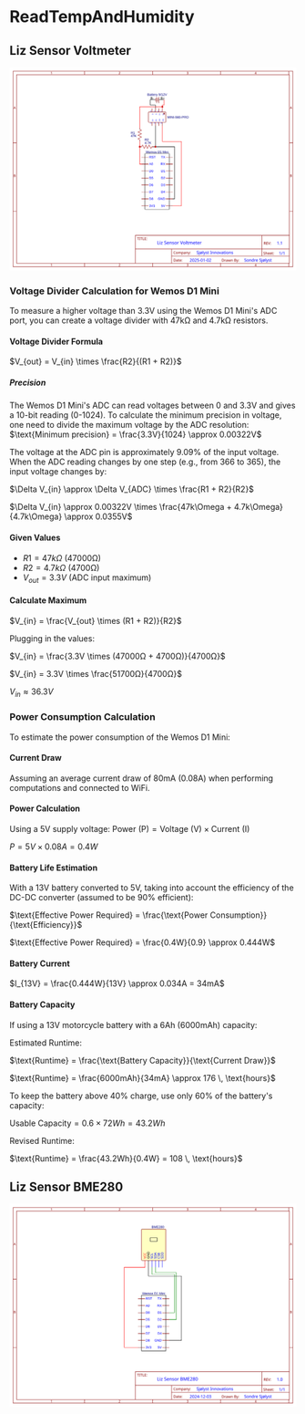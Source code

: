 # ReadTempAndHumidity

## Liz Sensor Voltmeter

![Liz Sensor Voltmeter](</assets/svg/Liz Sensor Voltmeter.svg>)

### Voltage Divider Calculation for Wemos D1 Mini

To measure a higher voltage than 3.3V using the Wemos D1 Mini's ADC port, you can create a voltage divider with 47kΩ and 4.7kΩ resistors.

#### Voltage Divider Formula

$`V_{out} = V_{in} \times \frac{R2}{(R1 + R2)}`$

##### Precision

The Wemos D1 Mini's ADC can read voltages between 0 and 3.3V and gives a 10-bit reading (0-1024).
To calculate the minimum precision in voltage, one need to divide the maximum voltage by the ADC resolution:
$`\text{Minimum precision} = \frac{3.3V}{1024} \approx 0.00322V`$

The voltage at the ADC pin is approximately 9.09% of the input voltage. When the ADC reading changes by one step (e.g., from 366 to 365), the input voltage changes by:

$`\Delta V_{in} \approx \Delta V_{ADC} \times \frac{R1 + R2}{R2}`$

$`\Delta V_{in} \approx 0.00322V \times \frac{47k\Omega + 4.7k\Omega}{4.7k\Omega} \approx 0.0355V`$

#### Given Values

- $`R1 = 47kΩ`$ (47000Ω)
- $`R2 = 4.7kΩ`$ (4700Ω)
- $`V_{out} = 3.3V`$ (ADC input maximum)

#### Calculate Maximum

$`V_{in} = \frac{V_{out} \times (R1 + R2)}{R2}`$

Plugging in the values:

$`V_{in} = \frac{3.3V \times (47000Ω + 4700Ω)}{4700Ω}`$

$`V_{in} = 3.3V \times \frac{51700Ω}{4700Ω}`$

$`V_{in} \approx 36.3V`$

### Power Consumption Calculation

To estimate the power consumption of the Wemos D1 Mini:

#### Current Draw

Assuming an average current draw of 80mA (0.08A) when performing computations and connected to WiFi.

#### Power Calculation

Using a 5V supply voltage:
$`\text{Power (P)} = \text{Voltage (V)} \times \text{Current (I)}`$

$`P = 5V \times 0.08A = 0.4W`$

#### Battery Life Estimation

With a 13V battery converted to 5V, taking into account the efficiency of the DC-DC converter (assumed to be 90% efficient):

$`\text{Effective Power Required} = \frac{\text{Power Consumption}}{\text{Efficiency}}`$

$`\text{Effective Power Required} = \frac{0.4W}{0.9} \approx 0.444W`$

#### Battery Current

$`I_{13V} = \frac{0.444W}{13V} \approx 0.034A = 34mA`$

#### Battery Capacity

If using a 13V motorcycle battery with a 6Ah (6000mAh) capacity:

Estimated Runtime:

$`\text{Runtime} = \frac{\text{Battery Capacity}}{\text{Current Draw}}`$

$`\text{Runtime} = \frac{6000mAh}{34mA} \approx 176 \, \text{hours}`$

To keep the battery above 40% charge, use only 60% of the battery's capacity:

$`\text{Usable Capacity} = 0.6 \times 72Wh = 43.2Wh`$

Revised Runtime:

$`\text{Runtime} = \frac{43.2Wh}{0.4W} = 108 \, \text{hours}`$

## Liz Sensor BME280

![Liz Sensor Voltmeter](</assets/svg/Liz Sensor BME280.svg>)
